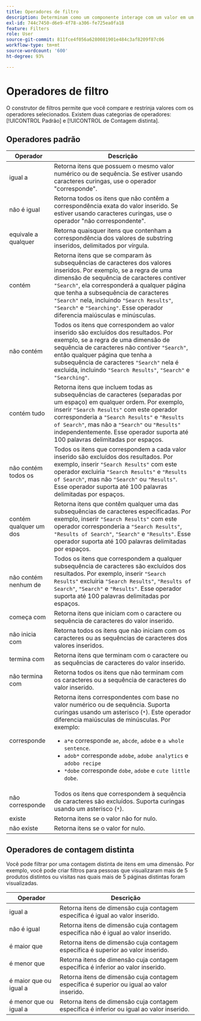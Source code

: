 ```yaml
---
title: Operadores de filtro
description: Determinam como um componente interage com um valor em um filtro.
exl-id: 744c7450-d6e9-4f78-a306-fe725ea0fa18
feature: Filters
role: User
source-git-commit: 811fce4f056a6280081901e484c3af8209f87c06
workflow-type: tm+mt
source-wordcount: '600'
ht-degree: 93%

---
```


# Operadores de filtro

O construtor de filtros permite que você compare e restrinja valores com os operadores selecionados. Existem duas categorias de operadores: [!UICONTROL Padrão] e [!UICONTROL de Contagem distinta].

## Operadores padrão

| Operador | Descrição |
| --- | --- |
| igual a | Retorna itens que possuem o mesmo valor numérico ou de sequência. Se estiver usando caracteres curingas, use o operador &quot;corresponde&quot;. |
| não é igual | Retorna todos os itens que não contêm a correspondência exata do valor inserido.  Se estiver usando caracteres curingas, use o operador &quot;não correspondente&quot;. |
| equivale a qualquer | Retorna quaisquer itens que contenham a correspondência dos valores de substring inseridos, delimitados por vírgula. |
| contém | Retorna itens que se comparam às subsequências de caracteres dos valores inseridos. Por exemplo, se a regra de uma dimensão de sequência de caracteres contiver `"Search"`, ela corresponderá a qualquer página que tenha a subsequência de caracteres `"Search"` nela, incluindo `"Search Results"`, `"Search"` e `"Searching"`. Esse operador diferencia maiúsculas e minúsculas. |
| não contém | Todos os itens que correspondem ao valor inserido são excluídos dos resultados. Por exemplo, se a regra de uma dimensão de sequência de caracteres não contiver `"Search"`, então qualquer página que tenha a subsequência de caracteres `"Search"` nela é excluída, incluindo `"Search Results"`, `"Search"` e `"Searching"`. |
| contém tudo | Retorna itens que incluem todas as subsequências de caracteres (separadas por um espaço) em qualquer ordem. Por exemplo, inserir `"Search Results"` com este operador corresponderia a `"Search Results"` e `"Results of Search"`, mas não a `"Search"` ou `"Results"` independentemente. Esse operador suporta até 100 palavras delimitadas por espaços. |
| não contém todos os | Todos os itens que correspondem a cada valor inserido são excluídos dos resultados. Por exemplo, inserir `"Search Results"` com este operador excluiria `"Search Results"` e `"Results of Search"`, mas não `"Search"` ou `"Results"`. Esse operador suporta até 100 palavras delimitadas por espaços. |
| contém qualquer um dos | Retorna itens que contêm qualquer uma das subsequências de caracteres especificadas. Por exemplo, inserir `"Search Results"` com este operador corresponderia a `"Search Results"`, `"Results of Search"`, `"Search"` e `"Results"`. Esse operador suporta até 100 palavras delimitadas por espaços. |
| não contém nenhum de | Todos os itens que correspondem a qualquer subsequência de caracteres são excluídos dos resultados. Por exemplo, inserir `"Search Results"` excluiria `"Search Results"`, `"Results of Search"`, `"Search"` e `"Results"`. Esse operador suporta até 100 palavras delimitadas por espaços. |
| começa com | Retorna itens que iniciam com o caractere ou sequência de caracteres do valor inserido. |
| não inicia com | Retorna todos os itens que não iniciam com os caracteres ou as sequências de caracteres dos valores inseridos. |
| termina com | Retorna itens que terminam com o caractere ou as sequências de caracteres do valor inserido. |
| não termina com | Retorna todos os itens que não terminam com os caracteres ou a sequência de caracteres do valor inserido. |
| corresponde | Retorna itens correspondentes com base no valor numérico ou de sequência. Suporta curingas usando um asterisco (`*`). Este operador diferencia maiúsculas de minúsculas. Por exemplo:<ul><li>`a*e` corresponde `ae`, `abcde`, `adobe` e `a whole sentence`.</li><li>`adob*` corresponde `adobe`, `adobe analytics` e `adobo recipe`</li><li>`*dobe` corresponde `dobe`, `adobe` e `cute little dobe`.</li></ul> |
| não corresponde | Todos os itens que correspondem à sequência de caracteres são excluídos. Suporta curingas usando um asterisco (`*`). |
| existe | Retorna itens se o valor não for nulo. |
| não existe | Retorna itens se o valor for nulo. |

## Operadores de contagem distinta

Você pode filtrar por uma contagem distinta de itens em uma dimensão. Por exemplo, você pode criar filtros para pessoas que visualizaram mais de 5 produtos distintos ou visitas nas quais mais de 5 páginas distintas foram visualizadas.

| Operador | Descrição |
| --- | --- |
| igual a | Retorna itens de dimensão cuja contagem específica é igual ao valor inserido. |
| não é igual | Retorna itens de dimensão cuja contagem específica não é igual ao valor inserido. |
| é maior que | Retorna itens de dimensão cuja contagem específica é superior ao valor inserido. |
| é menor que | Retorna itens de dimensão cuja contagem específica é inferior ao valor inserido. |
| é maior que ou igual a | Retorna itens de dimensão cuja contagem específica é superior ou igual ao valor inserido. |
| é menor que ou igual a | Retorna itens de dimensão cuja contagem específica é inferior ou igual ao valor inserido. |
